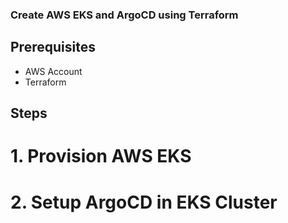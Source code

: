 ### Create AWS EKS and ArgoCD using Terraform

## Prerequisites
- AWS Account
- Terraform

## Steps

# 1. Provision AWS EKS


# 2. Setup ArgoCD in EKS Cluster